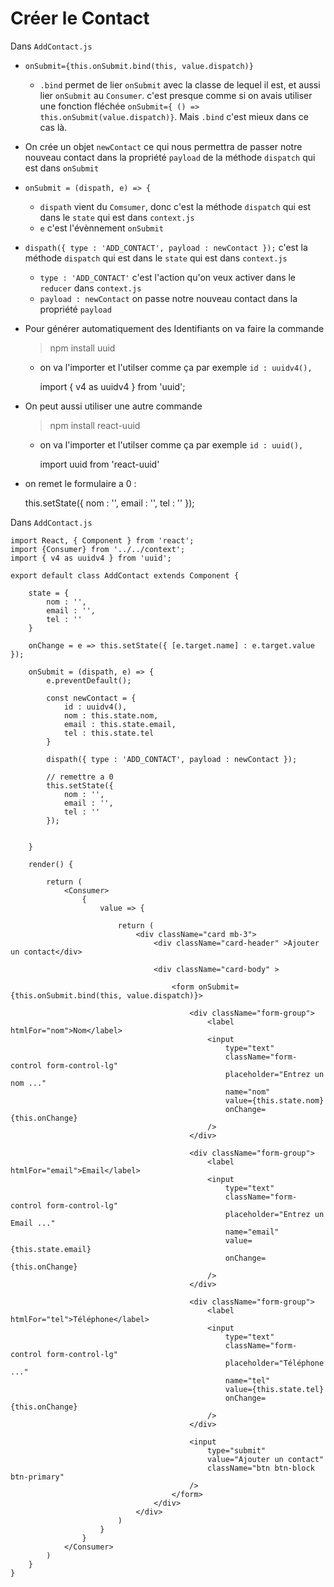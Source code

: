 # Créer le Contact


Dans `AddContact.js`

- `onSubmit={this.onSubmit.bind(this, value.dispatch)}` 
    - `.bind` permet de lier `onSubmit` avec la classe de lequel il est, et aussi lier `onSubmit` au `Consumer`. c'est presque comme si on avais utiliser une fonction fléchée `onSubmit={ () => this.onSubmit(value.dispatch)}`. Mais  `.bind` c'est mieux dans ce cas là.

- On crée un objet `newContact` ce qui nous permettra de passer notre nouveau contact dans la propriété `payload` de la méthode `dispatch` qui est dans `onSubmit`

- `onSubmit = (dispath, e) => {`
    - `dispath` vient du `Comsumer`, donc c'est la méthode `dispatch` qui est dans le `state` qui est dans `context.js`
    - `e` c'est l'évènnement `onSubmit`

- `dispath({ type : 'ADD_CONTACT', payload : newContact });` c'est la méthode `dispatch` qui est dans le `state` qui est dans `context.js`
    - `type : 'ADD_CONTACT'` c'est l'action qu'on veux activer dans le `reducer` dans `context.js`
    - `payload : newContact` on passe notre nouveau contact dans la propriété `payload`

- Pour générer automatiquement des Identifiants on va faire la commande 
    
    > npm install uuid 

    - on va l'importer et l'utilser comme ça par exemple `id : uuidv4(),`

        import { v4 as uuidv4 } from 'uuid';

- On peut aussi utiliser une autre commande

    > npm install react-uuid

    - on va l'importer et l'utilser comme ça par exemple `id : uuid(),`

        import uuid from 'react-uuid'

- on remet le formulaire a 0 : 

    this.setState({
        nom : '',
        email : '',
        tel : ''
    });


Dans `AddContact.js`


    import React, { Component } from 'react';
    import {Consumer} from '../../context';
    import { v4 as uuidv4 } from 'uuid';

    export default class AddContact extends Component {

        state = {
            nom : '',
            email : '',
            tel : ''
        }

        onChange = e => this.setState({ [e.target.name] : e.target.value });

        onSubmit = (dispath, e) => {
            e.preventDefault();
            
            const newContact = { 
                id : uuidv4(),
                nom : this.state.nom,
                email : this.state.email,
                tel : this.state.tel 
            }

            dispath({ type : 'ADD_CONTACT', payload : newContact });

            // remettre a 0
            this.setState({
                nom : '',
                email : '',
                tel : ''
            });


        }

        render() {

            return (
                <Consumer>
                    {
                        value => {

                            return (
                                <div className="card mb-3">
                                    <div className="card-header" >Ajouter un contact</div>
                    
                                    <div className="card-body" >
                    
                                        <form onSubmit={this.onSubmit.bind(this, value.dispatch)}>
                    
                                            <div className="form-group">
                                                <label htmlFor="nom">Nom</label>
                                                <input
                                                    type="text"
                                                    className="form-control form-control-lg"
                                                    placeholder="Entrez un nom ..."
                                                    name="nom"
                                                    value={this.state.nom}
                                                    onChange={this.onChange}
                                                />
                                            </div>
                    
                                            <div className="form-group">
                                                <label htmlFor="email">Email</label>
                                                <input
                                                    type="text"
                                                    className="form-control form-control-lg"
                                                    placeholder="Entrez un Email ..."
                                                    name="email"
                                                    value={this.state.email}
                                                    onChange={this.onChange}
                                                />
                                            </div>
                    
                                            <div className="form-group">
                                                <label htmlFor="tel">Téléphone</label>
                                                <input
                                                    type="text"
                                                    className="form-control form-control-lg"
                                                    placeholder="Téléphone ..."
                                                    name="tel"
                                                    value={this.state.tel}
                                                    onChange={this.onChange}
                                                />
                                            </div>
                    
                                            <input
                                                type="submit"
                                                value="Ajouter un contact"
                                                className="btn btn-block btn-primary"
                                            />
                                        </form>
                                    </div>
                                </div>
                            )
                        }
                    }
                </Consumer>
            )
        }
    }
